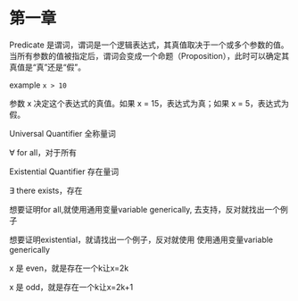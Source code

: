 # 第一章

Predicate 是谓词，谓词是一个逻辑表达式，其真值取决于一个或多个参数的值。当所有参数的值被指定后，谓词会变成一个命题（Proposition），此时可以确定其真值是“真”还是“假”。

example `x > 10`

参数 x 决定这个表达式的真值。如果 x = 15，表达式为真；如果 x = 5，表达式为假。

Universal Quantifier 全称量词

∀ for all，对于所有

Existential Quantifier 存在量词

∃ there exists，存在

想要证明for all,就使用通用变量variable generically, 去支持，反对就找出一个例子

想要证明existential，就请找出一个例子，反对就使用 使用通用变量variable generically

x 是 even，就是存在一个k让x=2k

x 是 odd，就是存在一个k让x=2k+1   